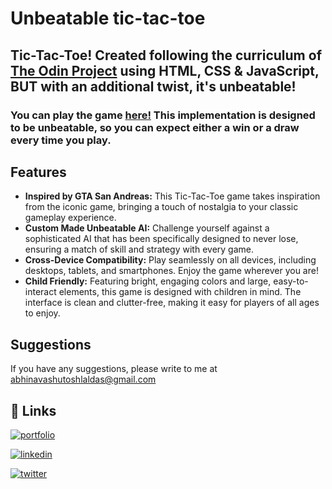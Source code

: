 # **Unbeatable** tic-tac-toe

## Tic-Tac-Toe! Created following the curriculum of [The Odin Project](https://www.theodinproject.com/) using HTML, CSS & JavaScript, **BUT** with an additional twist, it's unbeatable!

### You can play the game [here!](https://laldasji.github.io/tic-tac-toe/) This implementation is designed to be unbeatable, so you can expect either a win or a draw every time you play.

## Features
- **Inspired by GTA San Andreas:** This Tic-Tac-Toe game takes inspiration from the iconic game, bringing a touch of nostalgia to your classic gameplay experience.
- **Custom Made Unbeatable AI:** Challenge yourself against a sophisticated AI that has been specifically designed to never lose, ensuring a match of skill and strategy with every game.
- **Cross-Device Compatibility:** Play seamlessly on all devices, including desktops, tablets, and smartphones. Enjoy the game wherever you are!
- **Child Friendly:** Featuring bright, engaging colors and large, easy-to-interact elements, this game is designed with children in mind. The interface is clean and clutter-free, making it easy for players of all ages to enjoy.
## Suggestions
If you have any suggestions, please write to me at abhinavashutoshlaldas@gmail.com

## 🔗 Links
[![portfolio](https://img.shields.io/badge/my_portfolio-000?style=for-the-badge&logo=ko-fi&logoColor=white)](https://laldasji.github.io/dashboard/)

[![linkedin](https://img.shields.io/badge/linkedin-0A66C2?style=for-the-badge&logo=linkedin&logoColor=white)](https://www.linkedin.com/in/abhinavashutoshlaldas/)

[![twitter](https://img.shields.io/badge/twitter-1DA1F2?style=for-the-badge&logo=twitter&logoColor=white)](https://x.com/lal_das_ji)
